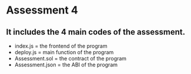 # Assessment 4
## It includes the 4 main codes of the assessment.
* index.js = the frontend of the program
* deploy.js = main function of the program
* Assessment.sol = the contract of the program
* Assessment.json = the ABI of the program
